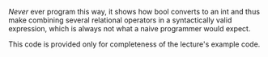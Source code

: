 *Never* ever program this way, it shows how bool converts to an int and thus
make combining several relational operators in a syntactically valid expression,
which is always not what a naive programmer would expect. 

This code is provided only for completeness of the lecture's example code.